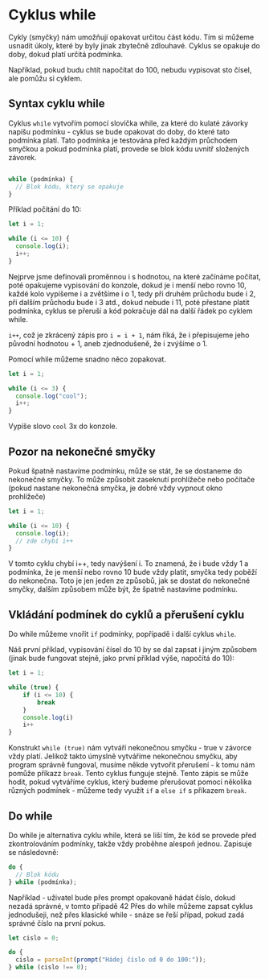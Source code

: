 # Cyklus while

Cykly (smyčky) nám umožňují opakovat určitou část kódu. Tím si můžeme usnadit úkoly, které by byly jinak zbytečně zdlouhavé. Cyklus se opakuje do doby, dokud platí určitá podmínka.

Například, pokud budu chtít napočítat do 100, nebudu vypisovat sto čísel, ale pomůžu si cyklem.

## Syntax cyklu while

Cyklus `while` vytvořím pomocí slovíčka while, za které do kulaté závorky napíšu podmínku - cyklus se bude opakovat do doby, do které tato podmínka platí. Tato podmínka je testována před každým průchodem smyčkou a pokud podmínka platí, provede se blok kódu uvnitř složených závorek.


```js

while (podmínka) {
  // Blok kódu, který se opakuje
}

```

Příklad počítání do 10:

```js 
let i = 1;

while (i <= 10) {
  console.log(i);
  i++;
}

```

Nejprve jsme definovali proměnnou i s hodnotou, na které začínáme počítat, poté opakujeme vypisování do konzole, dokud je i menší nebo rovno 10, každé kolo vypíšeme i a zvětšíme i o 1, tedy při druhém průchodu bude i 2, při dalším průchodu bude i 3 atd., dokud nebude i 11, poté přestane platit podmínka, cyklus se přeruší a kód pokračuje dál na další řádek po cyklem while.

`i++`, což je zkrácený zápis pro `i = i + 1`, nám říká, že i přepisujeme jeho původní hodnotou + 1, aneb zjednodušeně, že i zvýšíme o 1.


Pomocí while můžeme snadno něco zopakovat. 

```js 
let i = 1;

while (i <= 3) {
  console.log("cool");
  i++;
}

```

Vypíše slovo `cool` 3x do konzole.



## Pozor na nekonečné smyčky


Pokud špatně nastavíme podmínku, může se stát, že se dostaneme do nekonečné smyčky. To může způsobit zaseknutí prohlížeče nebo počítače (pokud nastane nekonečná smyčka, je dobré vždy vypnout okno prohlížeče)

```js
let i = 1;

while (i <= 10) {
  console.log(i);
  // zde chybí i++
}
```

V tomto cyklu chybí i++, tedy navýšení i. To znamená, že i bude vždy 1 a podmínka, že je menší nebo rovno 10 bude vždy platit, smyčka tedy poběží do nekonečna. Toto je jen jeden ze způsobů, jak se dostat do nekonečné smyčky, dalším způsobem může být, že špatně nastavíme podmínku.



## Vkládání podmínek do cyklů a přerušení cyklu

Do while můžeme vnořit `if` podmínky, popřípadě i další cyklus `while`. 

Náš první příklad, vypisování čísel do 10 by se dal zapsat i jiným způsobem (jinak bude fungovat stejně, jako první příklad výše, napočítá do 10):

```js 
let i = 1;

while (true) {
    if (i <= 10) {
        break
    }
    console.log(i)
    i++
}

```

Konstrukt `while (true)` nám vytváří nekonečnou smyčku - true v závorce vždy platí. Jelikož takto úmyslně vytváříme nekonečnou smyčku, aby program správně fungoval, musíme někde vytvořit přerušení - k tomu nám pomůže příkazz `break`. Tento cyklus funguje stejně. Tento zápis se může hodit, pokud vytváříme cyklus, který budeme přerušovat pomocí několika různých podmínek - můžeme tedy využít `if` a `else if` s příkazem `break`.



## Do while


Do while je alternativa cyklu while, která se liší tím, že kód se provede před zkontrolováním podmínky, takže vždy proběhne alespoň jednou. Zapisuje se následovně:

```js
do {
  // Blok kódu
} while (podmínka);
```


Například - uživatel bude přes prompt opakovaně hádat číslo, dokud nezadá správné, v tomto případě 42 
Přes do while můžeme zapsat cyklus jednodušeji, než přes klasické while - snáze se řeší případ, pokud zadá správné číslo na první pokus.

```js
let cislo = 0;

do {
  cislo = parseInt(prompt("Hádej číslo od 0 do 100:"));
} while (cislo !== 0);
```

